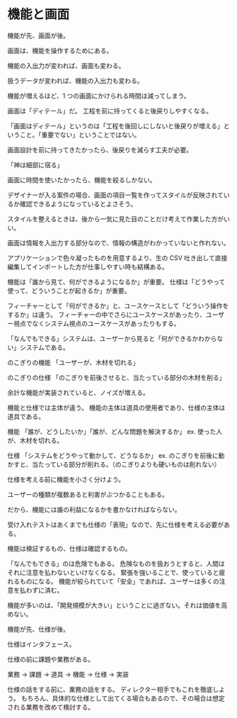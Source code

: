 # 機能と画面

機能が先、画面が後。

画面は、機能を操作するためにある。

機能の入出力が変われば、画面も変わる。

扱うデータが変われば、機能の入出力も変わる。

機能が増えるほど、1 つの画面にかけられる時間は減ってしまう。

画面は「ディテール」だ。
工程を前に持ってくると後戻りしやすくなる。

「画面はディテール」というのは「工程を後回しにしないと後戻りが増える」ということ。「重要でない」ということではない。

画面設計を前に持ってきたかったら、後戻りを減らす工夫が必要。

「神は細部に宿る」

画面に時間を使いたかったら、機能を絞るしかない。

デザイナーが入る案件の場合、画面の項目一覧を作ってスタイルが反映されているか確認できるようになっているとよさそう。

スタイルを整えるときは、後から一気に見た目のことだけ考えて作業した方がいい。

画面は情報を入出力する部分なので、情報の構造がわかっていないと作れない。

アプリケーションで色々凝ったものを用意するより、生の CSV 吐き出して直接編集してインポートした方が仕事しやすい時も結構ある。

機能は「誰から見て、何ができるようになるか」が重要。
仕様は「どうやって使って、どういうことが起きるか」が重要。

フィーチャーとして「何ができるか」と、ユースケースとして「どういう操作をするか」は違う。
フィーチャーの中でさらにユースケースがあったり、ユーザー視点でなくシステム視点のユースケースがあったりもする。

「なんでもできる」システムは、ユーザーから見ると「何ができるかわからない」システムである。

のこぎりの機能
「ユーザーが、木材を切れる」

のこぎりの仕様
「のこぎりを前後させると、当たっている部分の木材を削る」

余計な機能が実装されていると、ノイズが増える。

機能と仕様では主体が違う。
機能の主体は道具の使用者であり、仕様の主体は道具である。

機能
「誰が、どうしたいか」「誰が、どんな問題を解決するか」
ex. 使った人が、木材を切れる。

仕様
「システムをどうやって動かして、どうなるか」
ex. のこぎりを前後に動かすと、当たっている部分が削れる。（のこぎりよりも硬いものは削れない）

仕様を考える前に機能を小さく分けよう。

ユーザーの種類が複数あると利害がぶつかることもある。

だから、機能には誰の利益になるかを書かなければならない。

受け入れテストはあくまでも仕様の「表現」なので、先に仕様を考える必要がある。

機能は検証するもの、仕様は確認するもの。

「なんでもできる」のは危険でもある。
危険なものを扱おうとすると、人間はそれに注意を払わないといけなくなる。
緊張を強いることで、使っていると疲れるものになる。
機能が絞られていて「安全」であれば、ユーザーは多くの注意を払わずに済む。

機能が多いのは、「開発規模が大きい」ということに過ぎない。それは価値を高めない。

機能が先、仕様が後。

仕様はインタフェース。

仕様の前に課題や業務がある。

業務 → 課題 → 道具 → 機能 → 仕様 → 実装


仕様の話をする前に、業務の話をする。
ディレクター相手でもこれを徹底しよう。
もちろん、具体的な仕様として出てくる場合もあるので、その場合は想定される業務を改めて検討する。
